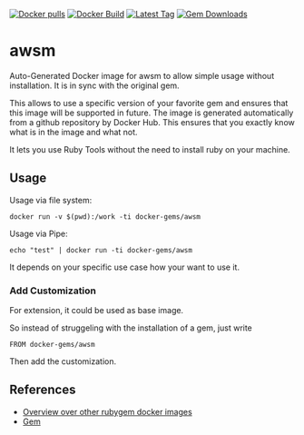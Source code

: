 [![Docker pulls](https://img.shields.io/docker/pulls/rubygem/awsm.svg)](https://hub.docker.com/r/rubygem/awsm/)
[![Docker Build](https://img.shields.io/docker/automated/rubygem/awsm.svg)](https://hub.docker.com/r/rubygem/awsm/)
[![Latest Tag](https://img.shields.io/github/tag/docker-rubygem/awsm.svg)](https://hub.docker.com/r/rubygem/awsm/)
[![Gem Downloads](https://img.shields.io/gem/dt/awsm.svg)](https://rubygems.org/gems/awsm/)
# awsm

Auto-Generated Docker image for awsm to allow simple usage without installation.
It is in sync with the original gem.

This allows to use a specific version of your favorite gem and ensures that this image will be supported in future.
The image is generated automatically from a github repository by Docker Hub.
This ensures that you exactly know what is in the image and what not.

It lets you use Ruby Tools without the need to install ruby on your machine.

## Usage

Usage via file system:

`docker run -v $(pwd):/work -ti docker-gems/awsm`

Usage via Pipe:

`echo "test" | docker run -ti docker-gems/awsm`

It depends on your specific use case how your want to use it.

### Add Customization

For extension, it could be used as base image.

So instead of struggeling with the installation of a gem, just write

`FROM docker-gems/awsm`

Then add the customization.

## References

 - [Overview over other rubygem docker images](https://github.com/thinkbot/docker-rubygem)
 - [Gem](https://rubygems.org/gems/awsm/)
